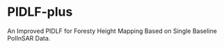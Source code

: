 # PIDLF-plus
An Improved PIDLF for Foresty Height Mapping Based on Single Baseline PolInSAR Data.


